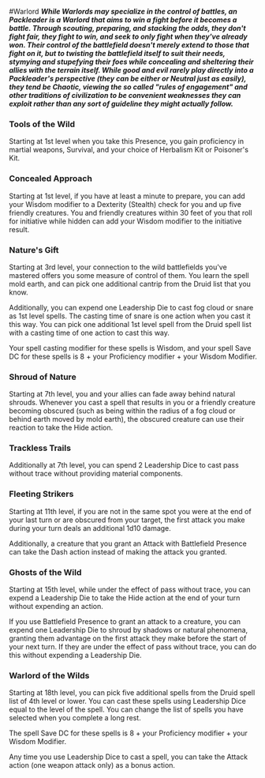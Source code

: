 #Warlord
***While Warlords may specialize in the control of battles, an Packleader is a Warlord that aims to win a fight before it becomes a battle. Through scouting, preparing, and stacking the odds, they don't fight fair, they fight to win, and seek to only fight when they've already won. Their control of the battlefield doesn't merely extend to those that fight on it, but to twisting the battlefield itself to suit their needs, stymying and stupefying their foes while concealing and sheltering their allies with the terrain itself. While good and evil rarely play directly into a Packleader's perspective (they can be either or Neutral just as easily), they tend be Chaotic, viewing the so called "rules of engagement" and other traditions of civilization to be convenient weaknesses they can exploit rather than any sort of guideline they might actually follow.***

### Tools of the Wild
Starting at 1st level when you take this Presence, you gain proficiency in martial weapons, Survival, and your choice of Herbalism Kit or Poisoner's Kit.

### Concealed Approach
Starting at 1st level, if you have at least a minute to prepare, you can add your Wisdom modifier to a Dexterity (Stealth) check for you and up five friendly creatures. You and friendly creatures within 30 feet of you that roll for initiative while hidden can add your Wisdom modifier to the initiative result.

### Nature's Gift
Starting at 3rd level, your connection to the wild battlefields you've mastered offers you some measure of control of them. You learn the spell mold earth, and can pick one additional cantrip from the Druid list that you know.

Additionally, you can expend one Leadership Die to cast fog cloud or snare as 1st level spells. The casting time of snare is one action when you cast it this way. You can pick one additional 1st level spell from the Druid spell list with a casting time of one action to cast this way.

Your spell casting modifier for these spells is Wisdom, and your spell Save DC for these spells is 8 + your Proficiency modifier + your Wisdom Modifier.

### Shroud of Nature
Starting at 7th level, you and your allies can fade away behind natural shrouds. Whenever you cast a spell that results in you or a friendly creature becoming obscured (such as being within the radius of a fog cloud or behind earth moved by mold earth), the obscured creature can use their reaction to take the Hide action.

### Trackless Trails
Additionally at 7th level, you can spend 2 Leadership Dice to cast pass without trace without providing material components.

### Fleeting Strikers
Starting at 11th level, if you are not in the same spot you were at the end of your last turn or are obscured from your target, the first attack you make during your turn deals an additional 1d10 damage.

Additionally, a creature that you grant an Attack with Battlefield Presence can take the Dash action instead of making the attack you granted.

### Ghosts of the Wild
Starting at 15th level, while under the effect of pass without trace, you can expend a Leadership Die to take the Hide action at the end of your turn without expending an action.

If you use Battlefield Presence to grant an attack to a creature, you can expend one Leadership Die to shroud by shadows or natural phenomena, granting them advantage on the first attack they make before the start of your next turn. If they are under the effect of pass without trace, you can do this without expending a Leadership Die.

### Warlord of the Wilds
Starting at 18th level, you can pick five additional spells from the Druid spell list of 4th level or lower. You can cast these spells using Leadership Dice equal to the level of the spell. You can change the list of spells you have selected when you complete a long rest.

The spell Save DC for these spells is 8 + your Proficiency modifier + your Wisdom Modifier.

Any time you use Leadership Dice to cast a spell, you can take the Attack action (one weapon attack only) as a bonus action.